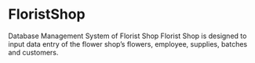 # FloristShop
Database Management System of Florist Shop
Florist Shop is designed to input data entry of the flower shop’s flowers, employee, supplies, batches and customers.
